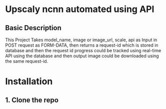 # Upscaly ncnn automated using API
## Basic Description
This Project Takes model_name, image or image_url, scale, api as Input in POST request as FORM-DATA, then returns a request-id which is stored in database and then the request id progress could be tracked using real-time API using the database and then output image could be downloaded using the same request-id.
# Installation
## 1. Clone the repo
